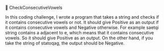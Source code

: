 🔖 CheckConsecutiveVowels

In this coding challenge, I wrote a program that takes a string and checks if it contains consecutive vowels or not. It should give Positive as an output if it contains consecutive vowels and Negative otherwise. For example saetqi string contains a adjacent to e, which means that it contains consecutive vowels. So it should give Positive as an output. On the other hand, if you take the string of statoqag, the output should be Negative.